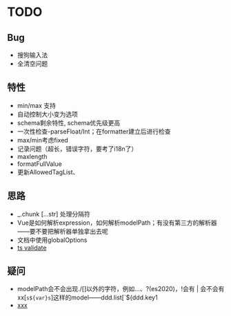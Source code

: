 # TODO

## Bug

+ 搜狗输入法
+ 全清空问题

## 特性

+ min/max 支持
+ 自动控制大小变为选项
+ schema剩余特性, schema优先级更高
+ 一次性检查-parseFloat/Int；在formatter建立后进行检查
+ max/min考虑fixed
+ 记录问题（超长，错误字符，要考了i18n了）
+ maxlength
+ formatFullValue
+ 更新AllowedTagList、

## 思路

+ _.chunk [...str] 处理分隔符
+ Vue是如何解析expression，如何解析modelPath；有没有第三方的解析器——要不要把解析器单独拿出去呢
+ 文档中使用globalOptions
+ [ts validate](https://www.tslang.cn/docs/handbook/namespaces.html)

## 疑问

+ modelPath会不会出现./[]以外的字符，例如...、?(es2020)，!会有  |   会不会有xx[``s${var}s``]这样的model——ddd.list[`${ddd.key1
+ [xxx](https://github.com/tuchk4/storybook-readme)
